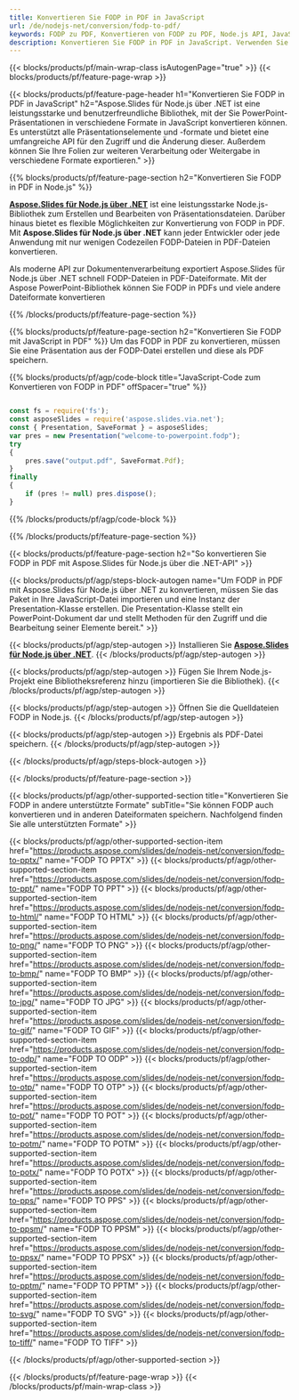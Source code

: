 ```yaml
---
title: Konvertieren Sie FODP in PDF in JavaScript
url: /de/nodejs-net/conversion/fodp-to-pdf/
keywords: FODP zu PDF, Konvertieren von FODP zu PDF, Node.js API, JavaScript-Bibliothek, FODP, PDF
description: Konvertieren Sie FODP in PDF in JavaScript. Verwenden Sie die Node.js-Bibliotheks-API, um FODP-Dateien in PDF zu konvertieren
---
```


{{< blocks/products/pf/main-wrap-class isAutogenPage="true" >}}
{{< blocks/products/pf/feature-page-wrap >}}

{{< blocks/products/pf/feature-page-header h1="Konvertieren Sie FODP in PDF in JavaScript" h2="Aspose.Slides für Node.js über .NET ist eine leistungsstarke und benutzerfreundliche Bibliothek, mit der Sie PowerPoint-Präsentationen in verschiedene Formate in JavaScript konvertieren können. Es unterstützt alle Präsentationselemente und -formate und bietet eine umfangreiche API für den Zugriff und die Änderung dieser. Außerdem können Sie Ihre Folien zur weiteren Verarbeitung oder Weitergabe in verschiedene Formate exportieren." >}}

{{% blocks/products/pf/feature-page-section h2="Konvertieren Sie FODP in PDF in Node.js" %}}

[**Aspose.Slides für Node.js über .NET**](https://products.aspose.com/slides/de/nodejs-net/) ist eine leistungsstarke Node.js-Bibliothek zum Erstellen und Bearbeiten von Präsentationsdateien. Darüber hinaus bietet es flexible Möglichkeiten zur Konvertierung von FODP in PDF. Mit **Aspose.Slides für Node.js über .NET** kann jeder Entwickler oder jede Anwendung mit nur wenigen Codezeilen FODP-Dateien in PDF-Dateien konvertieren.

Als moderne API zur Dokumentenverarbeitung exportiert Aspose.Slides für Node.js über .NET schnell FODP-Dateien in PDF-Dateiformate. Mit der Aspose PowerPoint-Bibliothek können Sie FODP in PDFs und viele andere Dateiformate konvertieren

{{% /blocks/products/pf/feature-page-section %}}

{{% blocks/products/pf/feature-page-section  h2="Konvertieren Sie FODP mit JavaScript in PDF" %}}
Um das FODP in PDF zu konvertieren, müssen Sie eine Präsentation aus der FODP-Datei erstellen und diese als PDF speichern.

{{% blocks/products/pf/agp/code-block title="JavaScript-Code zum Konvertieren von FODP in PDF" offSpacer="true" %}}

```javascript

const fs = require('fs');
const asposeSlides = require('aspose.slides.via.net');
const { Presentation, SaveFormat } = asposeSlides;
var pres = new Presentation("welcome-to-powerpoint.fodp");
try
{
    pres.save("output.pdf", SaveFormat.Pdf);
}
finally
{
    if (pres != null) pres.dispose();
}
```


{{% /blocks/products/pf/agp/code-block %}}

{{% /blocks/products/pf/feature-page-section %}}

{{< blocks/products/pf/feature-page-section  h2="So konvertieren Sie FODP in PDF mit Aspose.Slides für Node.js über die .NET-API" >}}

{{< blocks/products/pf/agp/steps-block-autogen name="Um FODP in PDF mit Aspose.Slides für Node.js über .NET zu konvertieren, müssen Sie das Paket in Ihre JavaScript-Datei importieren und eine Instanz der Presentation-Klasse erstellen. Die Presentation-Klasse stellt ein PowerPoint-Dokument dar und stellt Methoden für den Zugriff und die Bearbeitung seiner Elemente bereit." >}}

{{< blocks/products/pf/agp/step-autogen >}}
Installieren Sie [**Aspose.Slides für Node.js über .NET**](https://products.aspose.com/slides/de/nodejs-net/).
{{< /blocks/products/pf/agp/step-autogen >}}

{{< blocks/products/pf/agp/step-autogen >}}
Fügen Sie Ihrem Node.js-Projekt eine Bibliotheksreferenz hinzu (importieren Sie die Bibliothek).
{{< /blocks/products/pf/agp/step-autogen >}}

{{< blocks/products/pf/agp/step-autogen >}}
Öffnen Sie die Quelldateien FODP in Node.js.
{{< /blocks/products/pf/agp/step-autogen >}}

{{< blocks/products/pf/agp/step-autogen >}}
Ergebnis als PDF-Datei speichern.
{{< /blocks/products/pf/agp/step-autogen >}}

{{< /blocks/products/pf/agp/steps-block-autogen >}}

{{< /blocks/products/pf/feature-page-section >}}

{{< blocks/products/pf/agp/other-supported-section title="Konvertieren Sie FODP in andere unterstützte Formate" subTitle="Sie können FODP auch konvertieren und in anderen Dateiformaten speichern. Nachfolgend finden Sie alle unterstützten Formate" >}}

{{< blocks/products/pf/agp/other-supported-section-item href="https://products.aspose.com/slides/de/nodejs-net/conversion/fodp-to-pptx/" name="FODP TO PPTX" >}}
{{< blocks/products/pf/agp/other-supported-section-item href="https://products.aspose.com/slides/de/nodejs-net/conversion/fodp-to-ppt/" name="FODP TO PPT" >}}
{{< blocks/products/pf/agp/other-supported-section-item href="https://products.aspose.com/slides/de/nodejs-net/conversion/fodp-to-html/" name="FODP TO HTML" >}}
{{< blocks/products/pf/agp/other-supported-section-item href="https://products.aspose.com/slides/de/nodejs-net/conversion/fodp-to-png/" name="FODP TO PNG" >}}
{{< blocks/products/pf/agp/other-supported-section-item href="https://products.aspose.com/slides/de/nodejs-net/conversion/fodp-to-bmp/" name="FODP TO BMP" >}}
{{< blocks/products/pf/agp/other-supported-section-item href="https://products.aspose.com/slides/de/nodejs-net/conversion/fodp-to-jpg/" name="FODP TO JPG" >}}
{{< blocks/products/pf/agp/other-supported-section-item href="https://products.aspose.com/slides/de/nodejs-net/conversion/fodp-to-gif/" name="FODP TO GIF" >}}
{{< blocks/products/pf/agp/other-supported-section-item href="https://products.aspose.com/slides/de/nodejs-net/conversion/fodp-to-odp/" name="FODP TO ODP" >}}
{{< blocks/products/pf/agp/other-supported-section-item href="https://products.aspose.com/slides/de/nodejs-net/conversion/fodp-to-otp/" name="FODP TO OTP" >}}
{{< blocks/products/pf/agp/other-supported-section-item href="https://products.aspose.com/slides/de/nodejs-net/conversion/fodp-to-pot/" name="FODP TO POT" >}}
{{< blocks/products/pf/agp/other-supported-section-item href="https://products.aspose.com/slides/de/nodejs-net/conversion/fodp-to-potm/" name="FODP TO POTM" >}}
{{< blocks/products/pf/agp/other-supported-section-item href="https://products.aspose.com/slides/de/nodejs-net/conversion/fodp-to-potx/" name="FODP TO POTX" >}}
{{< blocks/products/pf/agp/other-supported-section-item href="https://products.aspose.com/slides/de/nodejs-net/conversion/fodp-to-pps/" name="FODP TO PPS" >}}
{{< blocks/products/pf/agp/other-supported-section-item href="https://products.aspose.com/slides/de/nodejs-net/conversion/fodp-to-ppsm/" name="FODP TO PPSM" >}}
{{< blocks/products/pf/agp/other-supported-section-item href="https://products.aspose.com/slides/de/nodejs-net/conversion/fodp-to-ppsx/" name="FODP TO PPSX" >}}
{{< blocks/products/pf/agp/other-supported-section-item href="https://products.aspose.com/slides/de/nodejs-net/conversion/fodp-to-pptm/" name="FODP TO PPTM" >}}
{{< blocks/products/pf/agp/other-supported-section-item href="https://products.aspose.com/slides/de/nodejs-net/conversion/fodp-to-svg/" name="FODP TO SVG" >}}
{{< blocks/products/pf/agp/other-supported-section-item href="https://products.aspose.com/slides/de/nodejs-net/conversion/fodp-to-tiff/" name="FODP TO TIFF" >}}


{{< /blocks/products/pf/agp/other-supported-section >}}

{{< /blocks/products/pf/feature-page-wrap >}}
{{< /blocks/products/pf/main-wrap-class >}}